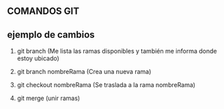 ## COMANDOS GIT

## ejemplo de cambios

1. git branch (Me lista las ramas disponibles y también me informa donde estoy ubicado)

2. git branch nombreRama (Crea una nueva rama)
3. git checkout nombreRama (Se traslada a la rama nombreRama)   
4. git merge (unir ramas)